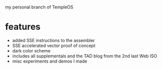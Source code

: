 my personal branch of TempleOS

# features
* added SSE instructions to the assembler
* SSE accelerated vector proof of concept
* dark color scheme
* includes all supplementals and the TAD blog from the 2nd last Web ISO
* misc experiments and demos I made
